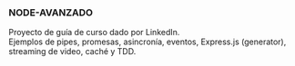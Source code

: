 ### NODE-AVANZADO
  
Proyecto de guía de curso dado por LinkedIn.  
Ejemplos de pipes, promesas, asincronía, eventos, Express.js (generator), streaming de video, caché y TDD.
